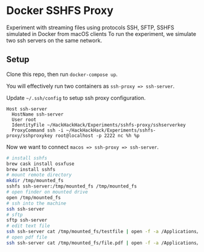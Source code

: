 # Docker SSHFS Proxy

Experiment with streaming files using protocols SSH, SFTP, SSHFS simulated in Docker from macOS clients
To run the experiment, we simulate two ssh servers on the same network.

## Setup

Clone this repo, then run `docker-compose up`.

You will effectively run two containers as `ssh-proxy => ssh-server`.

Update `~/.ssh/config` to setup ssh proxy configuration.

```ssh
Host ssh-server
  HostName ssh-server
  User root
  IdentityFile ~/HackHackHack/Experiments/sshfs-proxy/sshserverkey
  ProxyCommand ssh -i ~/HackHackHack/Experiments/sshfs-proxy/sshproxykey root@localhost -p 2222 nc %h %p
```

Now we want to connect `macos => ssh-proxy => ssh-server`.

```sh
# install sshfs
brew cask install osxfuse
brew install sshfs
# mount remote directory
mkdir /tmp/mounted_fs
sshfs ssh-server:/tmp/mounted_fs /tmp/mounted_fs
# open finder on mounted drive
open /tmp/mounted_fs
# ssh into the machine
ssh ssh-server
# sftp
sftp ssh-server
# edit text file
ssh ssh-server cat /tmp/mounted_fs/testfile | open -f -a /Applications/Visual\ Studio\ Code.app
# open pdf file
ssh ssh-server cat /tmp/mounted_fs/file.pdf | open -f -a /Applications/Preview.app
```
